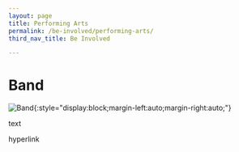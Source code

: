 ```yaml
---
layout: page
title: Performing Arts
permalink: /be-involved/performing-arts/
third_nav_title: Be Involved

---
```


# Band

![Band](https://www.tp.edu.sg/content/dam/tp-web/images/life@tp/cca/performing-arts/band.jpg){:style="display:block;margin-left:auto;margin-right:auto;"}

text

hyperlink